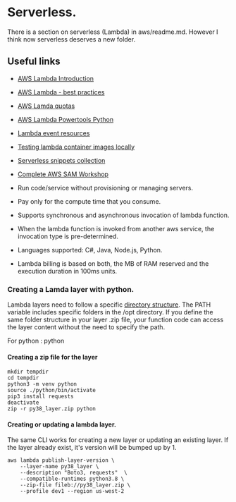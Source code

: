 # Serverless.

There is a section on serverless (Lambda) in aws/readme.md. However I think now
serverless deserves a new folder.

## Useful links

* [AWS Lambda Introduction](http://docs.aws.amazon.com/lambda/latest/dg/welcome.html)
* [AWS Lambda - best practices](http://docs.aws.amazon.com/lambda/latest/dg/best-practices.html)
* [AWS Lamda quotas](http://docs.aws.amazon.com/lambda/latest/dg/limits.html)
* [AWS Lambda Powertools Python](https://awslabs.github.io/aws-lambda-powertools-python/latest/)
* [Lambda event resources](https://michaelbrewer.github.io/aws-lambda-events/#objectives)
* [Testing lambda container images locally](https://docs.aws.amazon.com/lambda/latest/dg/images-test.html)
* [Serverless snippets collection](https://serverlessland.com/snippets)
* [Complete AWS SAM Workshop](https://catalog.workshops.aws/complete-aws-sam/en-US)

* Run code/service without provisioning or managing servers.
* Pay only for the compute time that you consume.
* Supports synchronous and asynchronous invocation of lambda function.
* When the lambda function is invoked from another aws service, the invocation type
  is pre-determined.
* Languages supported: C#, Java, Node.js, Python.
* Lambda billing is based on both, the MB of RAM reserved and the execution duration
  in 100ms units.


### Creating a Lamda layer with python.

Lambda layers need to follow a specific [directory structure](https://docs.aws.amazon.com/lambda/latest/dg/configuration-layers.html).
The PATH variable includes specific folders in the /opt directory. If you define the
same folder structure in your layer .zip file, your function code can access the layer
content without the need to specify the path.

For python : python

#### Creating a zip file for the layer
```
mkdir tempdir
cd tempdir
python3 -m venv python
source ./python/bin/activate
pip3 install requests
deactivate
zip -r py38_layer.zip python
```

#### Creating or updating a lambda layer.

The same CLI works for creating a new layer or updating an existing layer. If the 
layer already exist, it's version will be bumped up by 1.

```
aws lambda publish-layer-version \
    --layer-name py38_layer \
    --description "Boto3, requests"  \
    --compatible-runtimes python3.8 \
    --zip-file fileb://py38_layer.zip \
    --profile dev1 --region us-west-2

```

